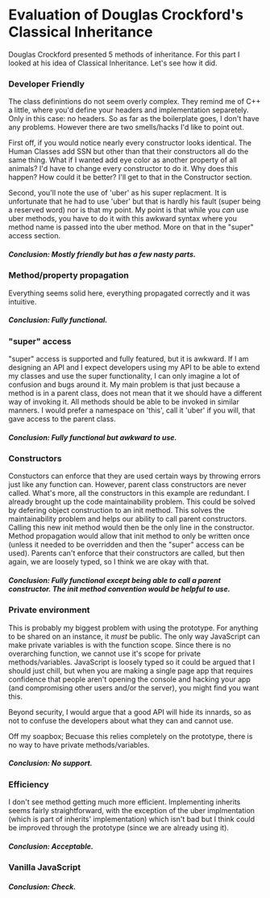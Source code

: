 # Evaluation of Douglas Crockford's Classical Inheritance

Douglas Crockford presented 5 methods of inheritance. For this part I looked at his idea of Classical Inheritance. Let's see how it did.

### Developer Friendly

The class definintions do not seem overly complex. They remind me of C++ a little, where you'd define your headers and implementation separetely. Only in this case: no headers.
So as far as the boilerplate goes, I don't have any problems. However there are two smells/hacks I'd like to point out.

First off, if you would notice nearly every constructor looks identical. The Human Classes add SSN but other than that their constructors all do the same thing. What if I wanted
add eye color as another property of all animals? I'd have to change every constructor to do it. Why does this happen? How could it be better? I'll get to that in the
Constructor section.

Second, you'll note the use of 'uber' as his super replacment. It is unfortunate that he had to use 'uber' but that is hardly his fault (super being a reserved word) nor is that
my point. My point is that while you *can* use uber methods, you have to do it with this awkward syntax where you method name is passed into the uber method. More on that in the
"super" access section.

##### Conclusion: Mostly friendly but has a few nasty parts.

### Method/property propagation

Everything seems solid here, everything propagated correctly and it was intuitive.

##### Conclusion: Fully functional.

### "super" access

"super" access is supported and fully featured, but it is awkward. If I am designing an API and I expect developers using my API to be able to extend my classes and use the
super functionality, I can only imagine a lot of confusion and bugs around it. My main problem is that just because a method is in a parent class, does not mean that it we should
have a different way of invoking it. All methods should be able to be invoked in similar manners. I would prefer a namespace on 'this', call it 'uber' if you will, that gave
access to the parent class.

##### Conclusion: Fully functional but awkward to use.

### Constructors

Constuctors can enforce that they are used certain ways by throwing errors just like any function can. However, parent class constructors are never called. What's more, all the
constructors in this example are redundant. I already brought up the code maintainability problem. This could be solved by defering object construction to an init method.
This solves the maintainability problem and helps our ability to call parent constructors. Calling this new init method would then be the only line in the constructor. Method
propagation would allow that init method to only be written once (unless it needed to be overridden and then the "super" access can be used). Parents can't enforce that their
constructors are called, but then again, we are loosely typed, so I think we are okay with that.

##### Conclusion: Fully functional except being able to call a parent constructor. The init method convention would be helpful to use.

### Private environment

This is probably my biggest problem with using the prototype. For anything to be shared on an instance, it *must* be public. The only way JavaScript can make private variables
is with the function scope. Since there is no overarching function, we cannot use it's scope for private methods/variables. JavaScript is loosely typed so it could be argued that
I should just chill, but when you are making a single page app that requires confidence that people aren't opening the console and hacking your app (and compromising other users
and/or the server), you might find you want this.

Beyond security, I would argue that a good API will hide its innards, so as not to confuse the developers about what they can and cannot use.

Off my soapbox; Becuase this relies completely on the prototype, there is no way to have private methods/variables.

##### Conclusion: No support.

### Efficiency

I don't see method getting much more efficient. Implementing inherits seems fairly straightforward, with the exception of the uber implmentation (which is part of inherits'
implementation) which isn't bad but I think could be improved through the prototype (since we are already using it).

##### Conclusion: Acceptable.

### Vanilla JavaScript

##### Conclusion: Check.
